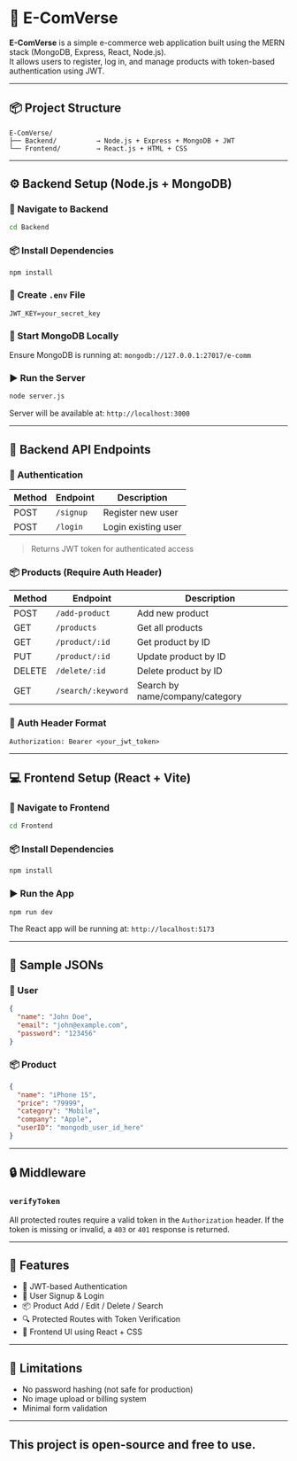 # 🛒 E-ComVerse

**E-ComVerse** is a simple e-commerce web application built using the MERN stack (MongoDB, Express, React, Node.js).  
It allows users to register, log in, and manage products with token-based authentication using JWT.

---

## 📦 Project Structure

```
E-ComVerse/
├── Backend/          → Node.js + Express + MongoDB + JWT
└── Frontend/         → React.js + HTML + CSS
```

---

## ⚙️ Backend Setup (Node.js + MongoDB)

### 📁 Navigate to Backend

```bash
cd Backend
```

### 📦 Install Dependencies

```bash
npm install
```

### 🔐 Create `.env` File

```env
JWT_KEY=your_secret_key
```

### 🚀 Start MongoDB Locally

Ensure MongoDB is running at: `mongodb://127.0.0.1:27017/e-comm`

### ▶️ Run the Server

```bash
node server.js
```

Server will be available at: `http://localhost:3000`

---

## 🧪 Backend API Endpoints

### 👤 Authentication

| Method | Endpoint   | Description         |
|--------|------------|---------------------|
| POST   | `/signup`  | Register new user   |
| POST   | `/login`   | Login existing user |

> Returns JWT token for authenticated access

### 📦 Products (Require Auth Header)

| Method | Endpoint           | Description            |
|--------|--------------------|------------------------|
| POST   | `/add-product`     | Add new product        |
| GET    | `/products`        | Get all products       |
| GET    | `/product/:id`     | Get product by ID      |
| PUT    | `/product/:id`     | Update product by ID   |
| DELETE | `/delete/:id`      | Delete product by ID   |
| GET    | `/search/:keyword` | Search by name/company/category |

### 🔐 Auth Header Format

```
Authorization: Bearer <your_jwt_token>
```

---

## 💻 Frontend Setup (React + Vite)

### 📁 Navigate to Frontend

```bash
cd Frontend
```

### 📦 Install Dependencies

```bash
npm install
```

### ▶️ Run the App

```bash
npm run dev
```

The React app will be running at: `http://localhost:5173`

---

## 🧾 Sample JSONs

### 👤 User

```json
{
  "name": "John Doe",
  "email": "john@example.com",
  "password": "123456"
}
```

### 📦 Product

```json
{
  "name": "iPhone 15",
  "price": "79999",
  "category": "Mobile",
  "company": "Apple",
  "userID": "mongodb_user_id_here"
}
```

---

## 🔒 Middleware

### `verifyToken`

All protected routes require a valid token in the `Authorization` header.
If the token is missing or invalid, a `403` or `401` response is returned.

---

## 📌 Features

- 🔐 JWT-based Authentication
- 📄 User Signup & Login
- 📦 Product Add / Edit / Delete / Search
- 🔍 Protected Routes with Token Verification
- 🎨 Frontend UI using React + CSS

---

## 🛑 Limitations

- No password hashing (not safe for production)
- No image upload or billing system
- Minimal form validation

---


## This project is open-source and free to use.
